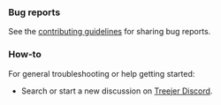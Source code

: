 ### Bug reports

See the [contributing guidelines](CONTRIBUTING.md) for sharing bug reports.

### How-to

For general troubleshooting or help getting started:

- Search or start a new discussion on [Treejer Discord](https://discord.gg/treejer).
